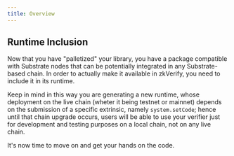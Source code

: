 ```yaml
---
title: Overview
---
```


## Runtime Inclusion

Now that you have "palletized" your library, you have a package compatible with Substrate nodes that can be potentially integrated in any Substrate-based chain. In order to actually make it available in zkVerify, you need to include it in its runtime.

Keep in mind in this way you are generating a new runtime, whose deployment on the live chain (wheter it being testnet or mainnet) depends on the submission of a specific extrinsic, namely `system.setCode`; hence until that chain upgrade occurs, users will be able to use your verifier just for development and testing purposes on a local chain, not on any live chain.

It's now time to move on and get your hands on the code.
